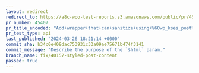 ```yaml
---
layout: redirect
redirect_to: https://a8c-woo-test-reports.s3.amazonaws.com/public/pr/45407/api/index.html
pr_number: 45407
pr_title_encoded: "Add+wrapper+that+can+sanitize+using+%60wp_kses_post%60+rules%2C+but+also+allows+%60style%60+elements"
pr_test_type: api
last_published: "2024-03-26 18:21:14 +0000"
commit_sha: b34c0e408dac753931c33a09ae75671b474f3141
commit_message: "Describe the purpose of the `$html` param."
branch_name: fix/40157-styled-post-content
passed: true
---
```

